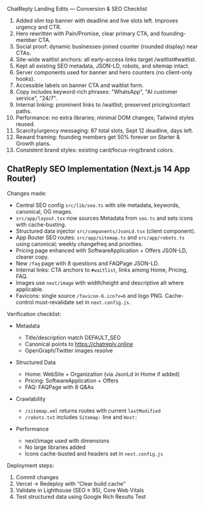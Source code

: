 ChatReply Landing Edits — Conversion & SEO Checklist

1) Added slim top banner with deadline and live slots left. Improves urgency and CTR.
2) Hero rewritten with Pain/Promise, clear primary CTA, and founding-member CTA.
3) Social proof: dynamic businesses-joined counter (rounded display) near CTAs.
4) Site-wide waitlist anchors: all early-access links target /waitlist#waitlist.
5) Kept all existing SEO metadata, JSON-LD, robots, and sitemap intact.
6) Server components used for banner and hero counters (no client-only hooks).
7) Accessible labels on banner CTA and waitlist form.
8) Copy includes keyword-rich phrases: "WhatsApp", "AI customer service", "24/7".
9) Internal linking: prominent links to /waitlist; preserved pricing/contact paths.
10) Performance: no extra libraries; minimal DOM changes; Tailwind styles reused.
11) Scarcity/urgency messaging: 87 total slots, Sept 12 deadline, days left.
12) Reward framing: founding members get 50% forever on Starter & Growth plans.
13) Consistent brand styles: existing card/focus-ring/brand colors.

## ChatReply SEO Implementation (Next.js 14 App Router)

Changes made:

- Central SEO config `src/lib/seo.ts` with site metadata, keywords, canonical, OG images.
- `src/app/layout.tsx` now sources Metadata from `seo.ts` and sets icons with cache-busting.
- Structured data injector `src/components/JsonLd.tsx` (client component).
- App Router SEO routes: `src/app/sitemap.ts` and `src/app/robots.ts` using canonical; weekly changefreq and priorities.
- Pricing page enhanced with SoftwareApplication + Offers JSON-LD, clearer copy.
- New `/faq` page with 8 questions and FAQPage JSON-LD.
- Internal links: CTA anchors to `#waitlist`, links among Home, Pricing, FAQ.
- Images use `next/image` with width/height and descriptive alt where applicable.
- Favicons: single source `/favicon-6.ico?v=6` and logo PNG. Cache-control must-revalidate set in `next.config.js`.

Verification checklist:

- Metadata
  - Title/description match DEFAULT_SEO
  - Canonical points to https://chatreply.online
  - OpenGraph/Twitter images resolve

- Structured Data
  - Home: WebSite + Organization (via JsonLd in Home if added)
  - Pricing: SoftwareApplication + Offers
  - FAQ: FAQPage with 8 Q&As

- Crawlability
  - `/sitemap.xml` returns routes with current `lastModified`
  - `/robots.txt` includes `Sitemap:` line and `Host:`

- Performance
  - next/image used with dimensions
  - No large libraries added
  - Icons cache-busted and headers set in `next.config.js`

Deployment steps:
1. Commit changes
2. Vercel → Redeploy with “Clear build cache”
3. Validate in Lighthouse (SEO ≥ 95), Core Web Vitals
4. Test structured data using Google Rich Results Test



